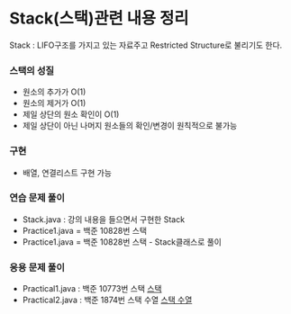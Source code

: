 # Stack(스택)관련 내용 정리

Stack : LIFO구조를 가지고 있는 자료주고 Restricted Structure로 불리기도 한다.

### 스택의 성질
- 원소의 추가가 O(1)
- 원소의 제거가 O(1)
- 제일 상단의 원소 확인이 O(1)
- 제일 상단이 아닌 나머지 원소들의 확인/변경이 원칙적으로 불가능

### 구현
- 배열, 연결리스트 구현 가능

### 연습 문제 풀이
- Stack.java : 강의 내용을 들으면서 구현한 Stack
- Practice1.java = 백준 10828번 스택
- Practice1.java = 백준 10828번 스택 - Stack클래스로 풀이

### 응용 문제 풀이
- Practical1.java : 백준 10773번 스택 <a href = "https://www.acmicpc.net/problem/10773">스택</a>
- Practical2.java : 백준 1874번 스택 수열 <a href ="https://www.acmicpc.net/problem/1874">스택 수열</a>
